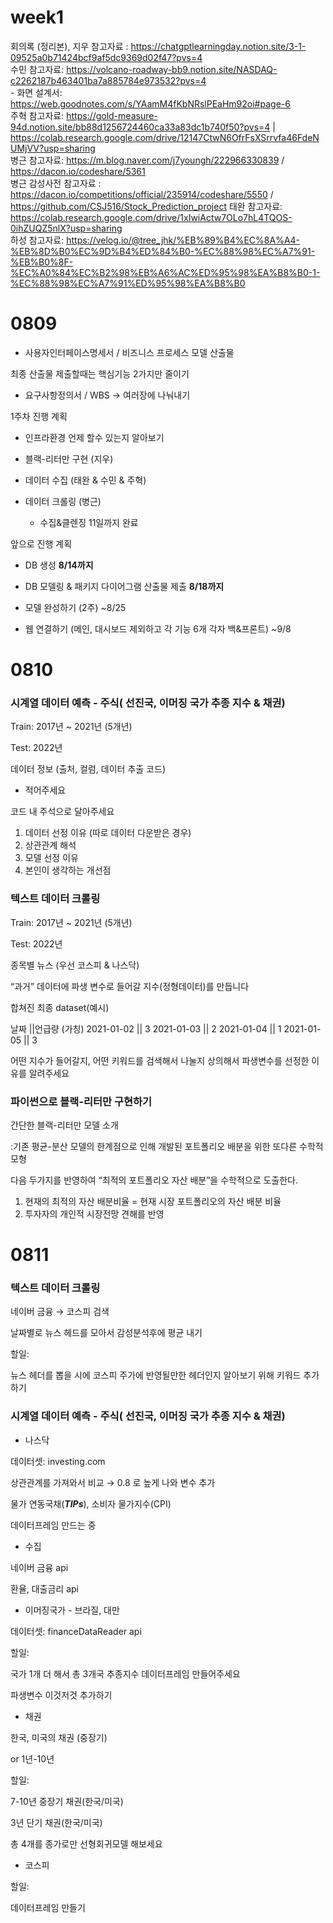 # week1

회의록 (정리본), 지우 참고자료 : https://chatgptlearningday.notion.site/3-1-09525a0b71424bcf9af5dc9369d02f47?pvs=4  
수민 참고자료:  https://volcano-roadway-bb9.notion.site/NASDAQ-c2262187b463401ba7a885784e973532?pvs=4   
    - 화면 설계서: https://web.goodnotes.com/s/YAamM4fKbNRslPEaHm92oi#page-6   
주혁 참고자료:  https://gold-measure-94d.notion.site/bb88d1256724460ca33a83dc1b740f50?pvs=4  | https://colab.research.google.com/drive/12147CtwN6OfrFsXSrrvfa46FdeNUMjVV?usp=sharing  
병근 참고자료:  https://m.blog.naver.com/j7youngh/222966330839   /   https://dacon.io/codeshare/5361  
병근 감성사전 참고자료 : https://dacon.io/competitions/official/235914/codeshare/5550   /  https://github.com/CSJ516/Stock_Prediction_project
태완 참고자료:  https://colab.research.google.com/drive/1xIwiActw7OLo7hL4TQOS-0ihZUQZ5nlX?usp=sharing   
하성 참고자료:  https://velog.io/@tree_jhk/%EB%89%B4%EC%8A%A4-%EB%8D%B0%EC%9D%B4%ED%84%B0-%EC%88%98%EC%A7%91-%EB%B0%8F-%EC%A0%84%EC%B2%98%EB%A6%AC%ED%95%98%EA%B8%B0-1-%EC%88%98%EC%A7%91%ED%95%98%EA%B8%B0

# 0809

- 사용자인터페이스명세서 / 비즈니스 프로세스 모델 산출물

최종 산출물 제출할때는 핵심기능 2가지만 줄이기

- 요구사항정의서 / WBS → 여러장에 나눠내기

1주차 진행 계획

- 인프라환경 언제 할수 있는지 알아보기
- 블랙-리터만 구현 (지우)
    
    
- 데이터 수집 (태완 & 수민 & 주혁)
- 데이터 크롤링 (병근)
    - 수집&클렌징 11일까지 완료

앞으로 진행 계획

- DB 생성 **8/14까지**
    
    
- DB 모델링 & 패키지 다이어그램 산출물 제출 **8/18까지**
- 모델 완성하기 (2주) ~8/25
    

- 웹 연결하기 (메인, 대시보드 제외하고 각 기능 6개 각자 백&프론트) ~9/8

# 0810

### 시계열 데이터 예측 - 주식( 선진국, 이머징 국가 추종 지수 & 채권)

Train: 2017년 ~ 2021년 (5개년)

Test: 2022년 

데이터 정보 (출처, 컬럼, 데이터 추출 코드)

- 적어주세요

코드 내 주석으로 달아주세요

1. 데이터 선정 이유 (따로 데이터 다운받은 경우)
2. 상관관계 해석
3. 모델 선정 이유
4. 본인이 생각하는 개선점

### 텍스트 데이터 크롤링

Train: 2017년 ~ 2021년 (5개년)

Test: 2022년 

종목별 뉴스 (우선 코스피 & 나스닥)

“과거” 데이터에 파생 변수로 들어갈 지수(정형데이터)를 만듭니다

합쳐진 최종 dataset(예시)

날짜 ||언급량 (가칭)
2021-01-02 || 3
2021-01-03 || 2
2021-01-04 || 1
2021-01-05 || 3

어떤 지수가 들어갈지, 어떤 키워드를 검색해서 나눌지 상의해서 파생변수를 선정한 이유를 알려주세요

### 파이썬으로 블랙-리터만 구현하기

간단한 블랙-리터만 모델 소개

:기존 평균-분산 모델의 한계점으로 인해 개발된 포트폴리오 배분을 위한 또다른 수학적 모형

다음 두가지를 반영하여 “최적의 포트폴리오 자산 배분”을 수학적으로 도출한다.

1. 현재의 최적의 자산 배분비율 = 현재 시장 포트폴리오의 자산 배분 비율
2. 투자자의 개인적 시장전망 견해를 반영


# 0811

### 텍스트 데이터 크롤링

네이버 금융 → 코스피 검색

날짜별로 뉴스 헤드를 모아서 감성분석후에 평균 내기

할일:

뉴스 헤더를 뽑을 시에 코스피 주가에 반영될만한 헤더인지 알아보기 위해 키워드 추가하기

### 시계열 데이터 예측 - 주식( 선진국, 이머징 국가 추종 지수 & 채권)

- 나스닥

데이터셋: investing.com 

상관관계를 가져와서 비교 → 0.8 로 높게 나와 변수 추가

물가 연동국채(***TIPs***), 소비자 물가지수(CPI)

데이터프레임 만드는 중

- 수집

네이버 금융 api 

환율, 대출금리 api 

- 이머징국가 - 브라질, 대만

데이터셋: financeDataReader api

할일:

국가 1개 더 해서 총 3개국 추종지수 데이터프레임 만들어주세요

파생변수 이것저것 추가하기

- 채권

한국, 미국의 채권 (중장기)

or 1년-10년

할일:

7-10년 중장기 채권(한국/미국)

3년 단기 채권(한국/미국)

총 4개를 종가로만 선형회귀모델 해보세요 

- 코스피

할일:

데이터프레임 만들기


